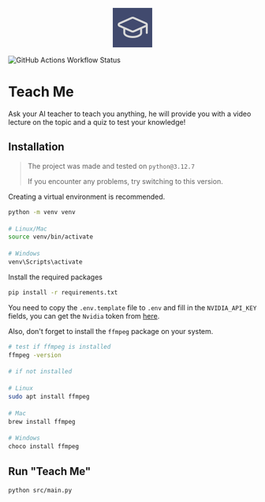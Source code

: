 <p align="center">
    <img src="src/assets/logo.png" alt="Logo" width="80" height="80">
</p>

![GitHub Actions Workflow Status](https://img.shields.io/github/actions/workflow/status/matthieuEv/teach-me/python_tests.yml?style=for-the-badge)

# Teach Me

Ask your AI teacher to teach you anything, he will provide you with a video lecture on the topic and a quiz to test your knowledge!

## Installation

> The project was made and tested on `python@3.12.7`
>
> If you encounter any problems, try switching to this version.

Creating a virtual environment is recommended.
```bash
python -m venv venv

# Linux/Mac
source venv/bin/activate

# Windows
venv\Scripts\activate
```

Install the required packages
```bash
pip install -r requirements.txt
```

You need to copy the `.env.template` file to `.env` and fill in the `NVIDIA_API_KEY` fields, you can get the `Nvidia` token from [here](https://build.nvidia.com/explore/discover).

Also, don't forget to install the `ffmpeg` package on your system.

```bash
# test if ffmpeg is installed
ffmpeg -version

# if not installed

# Linux
sudo apt install ffmpeg

# Mac
brew install ffmpeg

# Windows
choco install ffmpeg
```

## Run "Teach Me"

```bash
python src/main.py
```
